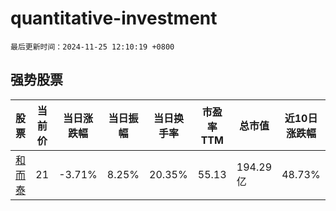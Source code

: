 # quantitative-investment

`最后更新时间：2024-11-25 12:10:19 +0800`

## 强势股票

|股票|当前价|当日涨跌幅|当日振幅|当日换手率|市盈率TTM|总市值|近10日涨跌幅|
|----|----|----|----|----|----|----|----|
|[和而泰](https://xueqiu.com/S/SZ002402)|21|-3.71%|8.25%|20.35%|55.13|194.29亿|48.73%|
